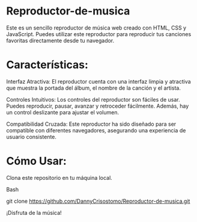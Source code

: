 # Reproductor-de-musica

Este es un sencillo reproductor de música web creado con HTML, CSS y JavaScript. Puedes utilizar este reproductor para reproducir tus canciones favoritas directamente desde tu navegador.

# Características:

Interfaz Atractiva: El reproductor cuenta con una interfaz limpia y atractiva que muestra la portada del álbum, el nombre de la canción y el artista.

Controles Intuitivos: Los controles del reproductor son fáciles de usar. Puedes reproducir, pausar, avanzar y retroceder fácilmente. Además, hay un control deslizante para ajustar el volumen.

Compatibilidad Cruzada: Este reproductor ha sido diseñado para ser compatible con diferentes navegadores, asegurando una experiencia de usuario consistente.

# Cómo Usar:

Clona este repositorio en tu máquina local.

Bash

git clone https://github.com/DannyCrisostomo/Reproductor-de-musica.git

¡Disfruta de la música!
